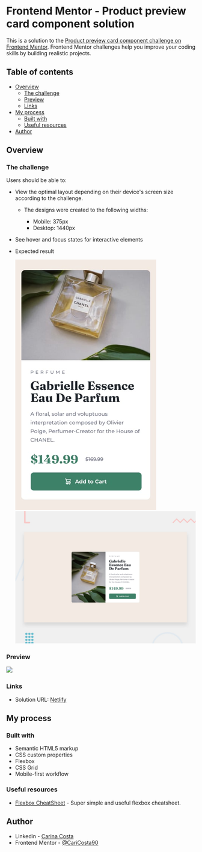 # Frontend Mentor - Product preview card component solution

This is a solution to the [Product preview card component challenge on Frontend Mentor](https://www.frontendmentor.io/challenges/product-preview-card-component-GO7UmttRfa). Frontend Mentor challenges help you improve your coding skills by building realistic projects. 

## Table of contents

- [Overview](#overview)
  - [The challenge](#the-challenge)
  - [Preview](#Preview)
  - [Links](#links)
- [My process](#my-process)
  - [Built with](#built-with)
  - [Useful resources](#useful-resources)
- [Author](#author)

## Overview

### The challenge

Users should be able to:

- View the optimal layout depending on their device's screen size according to the challenge. 
  - The designs were created to the following widths:

    - Mobile: 375px
    - Desktop: 1440px

- See hover and focus states for interactive elements

- Expected result



  ![Movile preview](./design/mobile-design.jpg)
  ![Desktop preview](./design/desktop-preview.jpg)
 

### Preview


![](./design/rec-tab.gif)



### Links

- Solution URL: [Netlify](https://thunderous-alfajores-17091d.netlify.app)

## My process

### Built with

- Semantic HTML5 markup
- CSS custom properties
- Flexbox
- CSS Grid
- Mobile-first workflow

### Useful resources

- [Flexbox CheatSheet](https://flexbox.malven.co) - Super simple and useful flexbox cheatsheet.

## Author

- Linkedin - [Carina Costa](https://www.linkedin.com/in/carina-ariadna-costa-gonzález-54891233/)
- Frontend Mentor - [@CariCosta90](https://www.frontendmentor.io/profile/CariCosta90)
